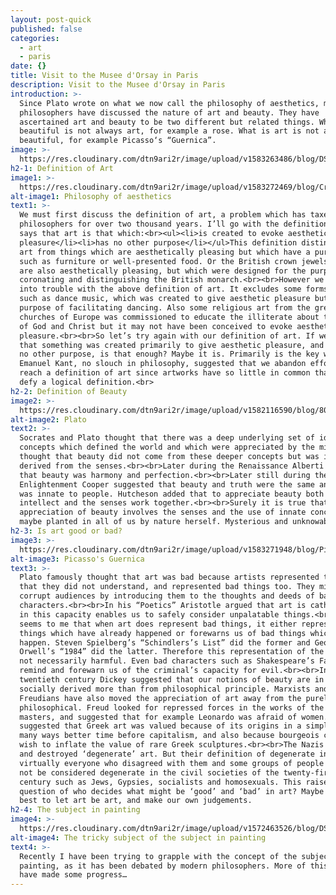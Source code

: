 ```yaml
---
layout: post-quick
published: false
categories:
  - art
  - paris
date: {}
title: Visit to the Musee d'Orsay in Paris
description: Visit to the Musee d'Orsay in Paris
introduction: >-
  Since Plato wrote on what we now call the philosophy of aesthetics, many
  philosophers have discussed the nature of art and beauty. They have
  ascertained art and beauty to be two different but related things. What is
  beautiful is not always art, for example a rose. What is art is not always
  beautiful, for example Picasso‘s “Guernica”.
image: >-
  https://res.cloudinary.com/dtn9ari2r/image/upload/v1583263486/blog/DSC_0220.jpg
h2-1: Definition of Art
image1: >-
  https://res.cloudinary.com/dtn9ari2r/image/upload/v1583272469/blog/Crown_Jewels_of_the_United_Kingdom_1952-12-13_1.jpg
alt-image1: Philosophy of aesthetics
text1: >-
  We must first discuss the definition of art, a problem which has taxed
  philosophers for over two thousand years. I’ll go with the definition which
  says that art is that which:<br><ul><li>is created to evoke aesthetic
  pleasure</li><li>has no other purpose</li></ul>This definition distinguishes
  art from things which are aesthetically pleasing but which have a purpose,
  such as furniture or well-presented food. Or the British crown jewels, which
  are also aesthetically pleasing, but which were designed for the purpose of
  coronating and distinguishing the British monarch.<br><br>However we soon run
  into trouble with the above definition of art. It excludes some forms of art
  such as dance music, which was created to give aesthetic pleasure but has the
  purpose of facilitating dancing. Also some religious art from the great
  churches of Europe was commissioned to educate the illiterate about the ways
  of God and Christ but it may not have been conceived to evoke aesthetic
  pleasure.<br><br>So let’s try again with our definition of art. If we just say
  that something was created primarily to give aesthetic pleasure, and may have
  no other purpose, is that enough? Maybe it is. Primarily is the key word here.
  Emanuel Kant, no slouch in philosophy, suggested that we abandon efforts to
  reach a definition of art since artworks have so little in common that they
  defy a logical definition.<br>
h2-2: Definition of Beauty
image2: >-
  https://res.cloudinary.com/dtn9ari2r/image/upload/v1582116590/blog/800px-Plato_Silanion_Musei_Capitolini_MC1377.jpg
alt-image2: Plato
text2: >-
  Socrates and Plato thought that there was a deep underlying set of ideas and
  concepts which defined the world and which were appreciated by the mind. Plato
  thought that beauty did not come from these deeper concepts but was instead
  derived from the senses.<br><br>Later during the Renaissance Alberti suggested
  that beauty was harmony and perfection.<br><br>Later still during the
  Enlightenment Cooper suggested that beauty and truth were the same and this
  was innate to people. Hutcheson added that to appreciate beauty both the inner
  intellect and the senses work together.<br><br>Surely it is true that
  appreciation of beauty involves the senses and the use of innate concepts
  maybe planted in all of us by nature herself. Mysterious and unknowable.
h2-3: Is art good or bad?
image3: >-
  https://res.cloudinary.com/dtn9ari2r/image/upload/v1583271948/blog/PicassoGuernica.jpg
alt-image3: Picasso's Guernica
text3: >-
  Plato famously thought that art was bad because artists represented things
  that they did not understand, and represented bad things too. They might thus
  corrupt audiences by introducing them to the thoughts and deeds of bad
  characters.<br><br>In his “Poetics” Aristotle argued that art is cathartic and
  in this capacity enables us to safely consider unpalatable things.<br><br>It
  seems to me that when art does represent bad things, it either represents bad
  things which have already happened or forewarns us of bad things which could
  happen. Steven Spielberg’s “Schindlers’s List” did the former and George
  Orwell’s “1984” did the latter. Therefore this representation of the bad is
  not necessarily harmful. Even bad characters such as Shakespeare’s Falstaff
  remind and forewarn us of the criminal’s capacity for evil.<br><br>In the
  twentieth century Dickey suggested that our notions of beauty are in fact
  socially derived more than from philosophical principle. Marxists and
  Freudians have also moved the appreciation of art away from the purely
  philosophical. Freud looked for repressed forces in the works of the great
  masters, and suggested that for example Leonardo was afraid of women. Marx
  suggested that Greek art was valued because of its origins in a simpler and in
  many ways better time before capitalism, and also because bourgeois collectors
  wish to inflate the value of rare Greek sculptures.<br><br>The Nazis condemned
  and destroyed ‘degenerate’ art. But their definition of degenerate included
  virtually everyone who disagreed with them and some groups of people who would
  not be considered degenerate in the civil societies of the twenty-first
  century such as Jews, Gypsies, socialists and homosexuals. This raises the
  question of who decides what might be ‘good’ and ‘bad’ in art? Maybe it is
  best to let art be art, and make our own judgements.
h2-4: The subject in painting
image4: >-
  https://res.cloudinary.com/dtn9ari2r/image/upload/v1572463526/blog/DSC_0183.jpg
alt-image4: The tricky subject of the subject in painting
text4: >-
  Recently I have been trying to grapple with the concept of the subject in
  painting, as it has been debated by modern philosophers. More of this when I
  have made some progress…
---
```

